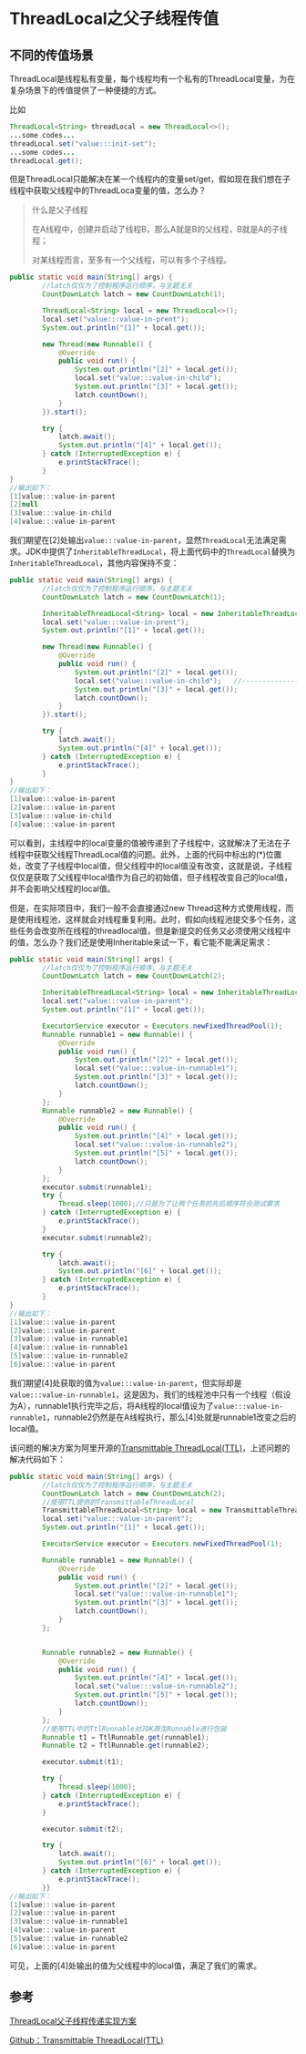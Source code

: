 # ThreadLocal之父子线程传值

## 不同的传值场景

ThreadLocal是线程私有变量，每个线程均有一个私有的ThreadLocal变量，为在复杂场景下的传值提供了一种便捷的方式。

比如

```java
ThreadLocal<String> threadLocal = new ThreadLocal<>();
...some codes...
threadLocal.set("value:::init-set");
...some codes...
threadLocal.get();
```

但是ThreadLocal只能解决在某一个线程内的变量set/get，假如现在我们想在子线程中获取父线程中的ThreadLoca变量的值，怎么办？

> 什么是父子线程
>
> 在A线程中，创建并启动了线程B，那么A就是B的父线程，B就是A的子线程；
>
> 对某线程而言，至多有一个父线程，可以有多个子线程。

```java
public static void main(String[] args) {
        //latch仅仅为了控制程序运行顺序，与主题无关
        CountDownLatch latch = new CountDownLatch(1);

        ThreadLocal<String> local = new ThreadLocal<>();
        local.set("value:::value-in-prent");
        System.out.println("[1]" + local.get());

        new Thread(new Runnable() {
            @Override
            public void run() {
                System.out.println("[2]" + local.get());
                local.set("value:::value-in-child");
                System.out.println("[3]" + local.get());
                latch.countDown();
            }
        }).start();

        try {
            latch.await();
            System.out.println("[4]" + local.get());
        } catch (InterruptedException e) {
            e.printStackTrace();
        }        
}
//输出如下：
[1]value:::value-in-parent
[2]null                   
[3]value:::value-in-child
[4]value:::value-in-parent
```

我们期望在\[2\]处输出`value:::value-in-parent`，显然`ThreadLocal`无法满足需求。JDK中提供了`InheritableThreadLocal`，将上面代码中的`ThreadLocal`替换为`InheritableThreadLocal`，其他内容保持不变：

```java
public static void main(String[] args) {
        //latch仅仅为了控制程序运行顺序，与主题无关
        CountDownLatch latch = new CountDownLatch(1);

        InheritableThreadLocal<String> local = new InheritableThreadLocal<>();
        local.set("value:::value-in-prent");
        System.out.println("[1]" + local.get());

        new Thread(new Runnable() {
            @Override
            public void run() {
                System.out.println("[2]" + local.get());
                local.set("value:::value-in-child");   //-------------------------------------(*)
                System.out.println("[3]" + local.get());
                latch.countDown();
            }
        }).start();

        try {
            latch.await();
            System.out.println("[4]" + local.get());
        } catch (InterruptedException e) {
            e.printStackTrace();
        }        
}
//输出如下：
[1]value:::value-in-parent
[2]value:::value-in-parent               
[3]value:::value-in-child
[4]value:::value-in-parent
```

可以看到，主线程中的local变量的值被传递到了子线程中，这就解决了无法在子线程中获取父线程ThreadLocal值的问题。此外，上面的代码中标出的\(\*\)位置处，改变了子线程中local值，但父线程中的local值没有改变，这就是说，子线程仅仅是获取了父线程中local值作为自己的初始值，但子线程改变自己的local值，并不会影响父线程的local值。

但是，在实际项目中，我们一般不会直接通过new Thread这种方式使用线程，而是使用线程池，这样就会对线程重复利用。此时，假如向线程池提交多个任务，这些任务会改变所在线程的threadlocal值，但是新提交的任务又必须使用父线程中的值，怎么办？我们还是使用Inheritable来试一下，看它能不能满足需求：

```java
public static void main(String[] args) {
        //latch仅仅为了控制程序运行顺序，与主题无关
        CountDownLatch latch = new CountDownLatch(2);

        InheritableThreadLocal<String> local = new InheritableThreadLocal<>();
        local.set("value:::value-in-parent");
        System.out.println("[1]" + local.get());

        ExecutorService executor = Executors.newFixedThreadPool(1);
        Runnable runnable1 = new Runnable() {
            @Override
            public void run() {
                System.out.println("[2]" + local.get());
                local.set("value:::value-in-runnable1");
                System.out.println("[3]" + local.get());
                latch.countDown();
            }
        };
        Runnable runnable2 = new Runnable() {
            @Override
            public void run() {
                System.out.println("[4]" + local.get());
                local.set("value:::value-in-runnable2");
                System.out.println("[5]" + local.get());
                latch.countDown();
            }
        };
        executor.submit(runnable1);
        try {
            Thread.sleep(1000);//只是为了让两个任务的先后顺序符合测试需求
        } catch (InterruptedException e) {
            e.printStackTrace();
        }
        executor.submit(runnable2);

        try {
            latch.await();
            System.out.println("[6]" + local.get());
        } catch (InterruptedException e) {
            e.printStackTrace();
        }
}
//输出如下：
[1]value:::value-in-parent
[2]value:::value-in-parent
[3]value:::value-in-runnable1
[4]value:::value-in-runnable1
[5]value:::value-in-runnable2
[6]value:::value-in-parent
```

我们期望\[4\]处获取的值为`value:::value-in-parent`，但实际却是`value:::value-in-runnable1`，这是因为，我们的线程池中只有一个线程（假设为A），runnable1执行完毕之后，将A线程的local值设为了`value:::value-in-runnable1`，runnable2仍然是在A线程执行，那么\[4\]处就是runnable1改变之后的local值。

该问题的解决方案为阿里开源的[Transmittable ThreadLocal\(TTL\)](https://github.com/alibaba/transmittable-thread-local)，上述问题的解决代码如下：

```java
public static void main(String[] args) {
        //latch仅仅为了控制程序运行顺序，与主题无关
        CountDownLatch latch = new CountDownLatch(2);
        //使用TTL提供的TransmittableThreadLocal
        TransmittableThreadLocal<String> local = new TransmittableThreadLocal<>();
        local.set("value:::value-in-parent");
        System.out.println("[1]" + local.get());

        ExecutorService executor = Executors.newFixedThreadPool(1);

        Runnable runnable1 = new Runnable() {
            @Override
            public void run() {
                System.out.println("[2]" + local.get());
                local.set("value:::value-in-runnable1");
                System.out.println("[3]" + local.get());
                latch.countDown();
            }
        };


        Runnable runnable2 = new Runnable() {
            @Override
            public void run() {
                System.out.println("[4]" + local.get());
                local.set("value:::value-in-runnable2");
                System.out.println("[5]" + local.get());
                latch.countDown();
            }
        };
        //使用TTL中的TtlRunnable对JDK原生Runnable进行包装
        Runnable t1 = TtlRunnable.get(runnable1);
        Runnable t2 = TtlRunnable.get(runnable2);

        executor.submit(t1);

        try {
            Thread.sleep(1000);
        } catch (InterruptedException e) {
            e.printStackTrace();
        }

        executor.submit(t2);

        try {
            latch.await();
            System.out.println("[6]" + local.get());
        } catch (InterruptedException e) {
            e.printStackTrace();
        }}
//输出如下：
[1]value:::value-in-parent
[2]value:::value-in-parent
[3]value:::value-in-runnable1
[4]value:::value-in-parent
[5]value:::value-in-runnable2
[6]value:::value-in-parent
```

可见，上面的\[4\]处输出的值为父线程中的local值，满足了我们的需求。

## 参考

[ThreadLocal父子线程传递实现方案](https://blog.csdn.net/a837199685/article/details/52712547)

[Github：Transmittable ThreadLocal\(TTL\)](https://github.com/alibaba/transmittable-thread-local)

